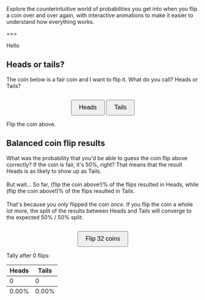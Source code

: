 Explore the counterintuitive world of probabilities you get into when you flip a coin over and over again, with interactive animations to make it easier to understand how everything works.

===

<script src="https://cdn.jsdelivr.net/npm/three@0.160.0/build/three.min.js"></script>

<style>
    canvas {
        display: block;
        margin: auto;
    }

    button {
        margin-top: 10px;
        padding: 0.6em 1.2em;
        font-size: 1rem;
        cursor: pointer;
    }

    .heads::after,
    .tails::after {
        content: "";
        display: inline-block;
        width: 1.2em;
        height: 1.5em;
        background-size: contain;
        background-repeat: no-repeat;
        margin-left: 0.25em;
        vertical-align: middle;
    }
    .heads::before {
        content: "Heads";
    }
    .heads::after {
        background-image: url('/blog/_test/heads.svg');
    }
    .tails::before {
        content: "Tails";
    }
    .tails::after {
        background-image: url('/blog/_test/tails.svg');
    }
</style>

<span class="icon-after">Hello</span>

<script>
    class CoinArea {
        constructor(width, height, angle = 45, z = 10) {
            this.scene = new THREE.Scene();
            this.camera = new THREE.PerspectiveCamera(angle, width / height, 0.1, 1000);
            this.camera.position.z = z;

            this.renderer = new THREE.WebGLRenderer({ antialias: true, alpha: true });
            this.renderer.setSize(width, height);

            this.ambient = new THREE.AmbientLight(0xffffff, 2);
            this.scene.add(this.ambient);

            this.coins = [];

            this.isAnimating = false;
            this.flipResults = null;
            this.animationStart = null;
            this.callback = null;
        }

        addToContainer(container) {
            container.appendChild(this.renderer.domElement);
        }

        addCoin(coin) {
            this.coins.push(coin);
            this.scene.add(coin.coin);
        }

        flipCoins(duration = 1000, callback = (results) => {}) {
            if (this.isAnimating) return;
            this.callback = callback;
            this.duration = duration;

            this.isAnimating = true;
            this.animationStart = performance.now();
            // Collect the results immediately but start animating afterwards.
            this.flipResults = this.coins.map((coin) => coin.flip());
            requestAnimationFrame((time) => {
                this.animateFlips(time);
            });
        }

        animateFlips(time) {
            if (!this.isAnimating) return;

            const progress = Math.min((time - this.animationStart) / this.duration, 1);
            this.coins.forEach((coin) => coin.animateFlip(progress));

            this.renderScene();

            if (progress < 1) requestAnimationFrame((time) => {
                this.animateFlips(time);
            });
            else this.animationCallback();
        }

        animationCallback() { // Called when the flip animation is done.
            if (this.callback) this.callback(this.flipResults);
            this.isAnimating = false;
            this.flipResults = null;
            this.animationStart = null;
            this.callback = null;
        }

        renderScene() {
            this.renderer.render(this.scene, this.camera);
        }
    }

    class Coin {
        constructor(x = 0, y = 0, radius = 2) {
            this.radius = radius;
            this.thickness = 0.3;
            this.segments = 64;

            this.geometry = new THREE.CylinderGeometry(this.radius, this.radius, this.thickness, this.segments, 1, false);
            this.coin = new THREE.Mesh(this.geometry, coinMaterials);
            this.coin.rotation.x = Math.PI / 2;
            this.coin.position.x = x;
            this.coin.position.y = y;

            this.targetRotations = [0, 0, 0];
        }

        flip() {
            const isHeads = Math.random() < 0.5;
            this.targetRotations = [
                Math.PI / 2 + 2 * Math.PI * Math.floor(2 * Math.random()),  // x
                2 * Math.PI * Math.floor(2 * Math.random()),  // y
                (isHeads ? 0 : Math.PI) + 2 * Math.PI * Math.floor(2 + Math.random() * 4),  // z
            ];
            return isHeads;
        }

        animateFlip(progress) {  // Animate a flip based on the target rotations and current progress.
            const easedProgress = 1 - Math.pow(1 - progress, 3);
            //this.coin.rotation.x = easedProgress * this.targetRotations[0];
            //this.coin.rotation.y = easedProgress * this.targetRotations[1];
            this.coin.rotation.z = easedProgress * this.targetRotations[2];
        }
    }

    const loader = new THREE.TextureLoader();
    let headTexture, tailTexture;
    let texturesLoaded = 0;
    let coinMaterials;

    function onTextureLoad() {
        texturesLoaded += 1;
        if (texturesLoaded === 2) {
            createMaterials();
        }
    }

    headTexture = loader.load('/blog/_test/heads.svg', onTextureLoad);
    tailTexture = loader.load('/blog/_test/tails.svg', onTextureLoad);

    [headTexture, tailTexture].forEach(tex => {
        tex.rotation = Math.PI / 2;
        tex.center.set(0.5, 0.5);
        //tex.anisotropy = scene.renderer.capabilities.getMaxAnisotropy();
        tex.minFilter = THREE.LinearFilter;
    });

    let coinArea1;
    let coinArea2;

    function createMaterials() {
        // Textured materials
        const headMaterial = new THREE.MeshStandardMaterial({ map: headTexture });
        const tailMaterial = new THREE.MeshStandardMaterial({ map: tailTexture });

        // Edge material
        const edgeMaterial = new THREE.MeshStandardMaterial({ color: 0x000000 });
        // Material order must match group indices: [top (heads), side, bottom (tails)]
        coinMaterials = [edgeMaterial, headMaterial, tailMaterial];

        setUpScenes();
    }

    function setUpScenes() {
        coinArea1 = new CoinArea(400, 200);
        coinArea1.addToContainer(document.getElementById('container1'));

        coinArea1.addCoin(new Coin(0));
        coinArea1.renderScene();

        coinArea2 = new CoinArea(400, 200, angle=7, z=100);
        coinArea2.addToContainer(document.getElementById('container2'));
        [-8.75, -6.25, -3.75, -1.25, 1.25, 3.75, 6.25, 8.75].forEach((x) => {
            [-3.75, -1.25, 1.25, 3.75].forEach((y) => {
                coinArea2.addCoin(new Coin(x, y, 1));
            })
        })
        coinArea2.renderScene();
    }

    function callback1() {
        document.getElementById("span1").innerHTML = "Oi.";
    }

    function interactive1(guess) {
        // Delete the two guess buttons.
        document.querySelectorAll("#interactive1 > button").forEach((el) => el.remove());
        coinArea1.flipCoins(callback = (result) => {
            result = result[0];
            let result_name = result ? "heads" : "tails";
            let guess_name = guess ? "heads" : "tails";
            let result_span = document.getElementById("span1_1");
            if (result === guess) result_span.innerHTML = `Good guess, you called ${result_name} correctly!`;
            else result_span.innerHTML = `Wooops, you called ${guess_name} but got ${result_name}...`;

            document.getElementById("span1_2").innerHTML = 100 * Number(result);
            document.getElementById("span1_3").innerHTML = 100 * Number(!result);

            // Pre-fill table from the next section.
            document.getElementById("interactive2_tally_heads").innerHTML = Number(result);
            document.getElementById("interactive2_tally_tails").innerHTML = Number(!result);
            document.getElementById("interactive2_per_heads").innerHTML = `${(100 * Number(result)).toFixed(2)}%`;
            document.getElementById("interactive2_per_tails").innerHTML = `${(100 * Number(!result)).toFixed(2)}%`;
            document.getElementById("interactive2_caption").innerHTML = `Tally after 1 flip:`;
        });
    }

    function interactive2(turns) {
        let _duration = Math.round(1000 / turns);
        if (turns >= 10) _duration = 2 * _duration;
        if (turns >= 100) _duration = 2 * _duration;
        let flips_left = turns;

        function triggerFlip() {
            if (flips_left <= 0) return;

            flips_left--;
            coinArea2.flipCoins(duration = _duration, callback = (results) => {
                const heads_tally_el = document.getElementById("interactive2_tally_heads");
                let heads_tally = parseInt(heads_tally_el.innerHTML) || 0;
                heads_tally = results.reduce(
                    (acc, result) => acc + result,
                    heads_tally
                )
                heads_tally_el.innerHTML = heads_tally;
                const tails_tally_el = document.getElementById("interactive2_tally_tails");
                let tails_tally = parseInt(tails_tally_el.innerHTML) || 0;
                tails_tally = results.reduce(
                    (acc, result) => acc + !result,
                    tails_tally
                )
                tails_tally_el.innerHTML = tails_tally;

                const total_flips = tails_tally + heads_tally;
                document.getElementById("interactive2_per_heads").innerHTML = `${(100 * heads_tally / total_flips).toFixed(2)}%`;
                document.getElementById("interactive2_per_tails").innerHTML = `${(100 * tails_tally / total_flips).toFixed(2)}%`;
                document.getElementById("interactive2_caption").innerHTML = `Tally after ${total_flips} flips:`;

                window.requestAnimationFrame(triggerFlip);
            });
        }
        triggerFlip();

        if (turns == 1) {
            document.getElementById("interactive2_btn_320").style.display = "block";
        } else if (turns == 10) {
            document.getElementById("interactive2_btn_3200").style.display = "block";
        }
    }
</script>


## Heads or tails?

The coin below is a fair coin and I want to flip it.
What do you call?
<span class="heads" /> or <span class="tails" />?


<div id="interactive1" style="text-align:center">
<div id="container1"></div>
<button class="btn" onclick="interactive1(true)">Heads</button>
<button class="btn" onclick="interactive1(false)">Tails</button>
</div>

<span id="span1_1">Flip the coin above.</span>


## Balanced coin flip results

What was the probability that you'd be able to guess the coin flip above correctly?
If the coin is fair, it's 50%, right?
That means that the result <span class="heads" /> is as likely to show up as <span class="tails" />.

But wait...
So far, <span id="span1_2">(flip the coin above!)</span>% of the flips resulted in <span class="heads" />, while <span id="span1_3">(flip the coin above!)</span>% of the flips resulted in <span class="tails" />.

That's because you only flipped the coin _once_.
If you flip the coin a whole lot more, the split of the results between <span class="heads" /> and <span class="tails" /> will converge to the expected 50% / 50% split:


<div id="interactive2" style="text-align:center">
<div id="container2"></div>
<button class="btn" onclick="interactive2(1)">Flip 32 coins</button>
<button id="interactive2_btn_320" style="display: none;" class="btn" onclick="interactive2(10)">Flip 320 coins</button>
<button id="interactive2_btn_3200" style="display: none;" class="btn" onclick="interactive2(100)">Flip 3200 coins</button>
</div>

<span id="interactive2_caption">Tally after 0 flips:</span>

<table id="interactive2_tally">
    <thead><tr>
        <th>Heads</th>
        <th>Tails</th>
    </tr></thead>
    <tbody><tr>
        <td id="interactive2_tally_heads">0</td>
        <td id="interactive2_tally_tails">0</td>
    </tr></tbody>
    <tfoot><tr>
        <td id="interactive2_per_heads">0.00%</td>
        <td id="interactive2_per_tails">0.00%</td>
    </tr></tfoot>
</table>
